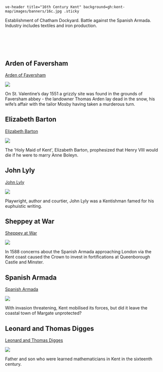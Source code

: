 `ve-header title="16th Century Kent" background=gh:kent-map/images/banners/16c.jpg .sticky`

Establishment of Chatham Dockyard. Battle against the Spanish Armada. Industry includes textiles and iron production.

# &nbsp; 
<param class="cards">

## Arden of Faversham

[Arden of Faversham](16c-arden-faversham)

![](https://raw.githubusercontent.com/kent-map/images/main/thumbnails/theatre_Arden_of_Faversham.jpg)

On St. Valentine’s day 1551 a grizzly site was found in the grounds of Faversham abbey - the landowner Thomas Arden lay dead in the snow, his wife’s affair with the tailor Mosby having taken a murderous turn.

## Elizabeth Barton

[Elizabeth Barton](16c-barton-biography)

![](https://raw.githubusercontent.com/kent-map/images/main/thumbnails/16c_Elizabeth_Barton.jpg)

The 'Holy Maid of Kent', Elizabeth Barton, prophesized that Henry VIII would die if he were to marry Anne Boleyn.

## John Lyly

[John Lyly](16c-lyly-biography)

![](https://raw.githubusercontent.com/kent-map/images/main/thumbnails/theatre_John_Lyly.jpg)

Playwright, author and courtier, John Lyly was a Kentishman famed for his euphuistic writing.

## Sheppey at War

[Sheppey at War](16c-sheppey-at-war)

![](https://raw.githubusercontent.com/kent-map/images/main/thumbnails/17c_Sheppey_at_War.jpg)

In 1588 concerns about the Spanish Armada approaching London via the Kent coast caused the Crown to invest in fortifications at Queenborough Castle and Minster.  

## Spanish Armada

[Spanish Armada](16c-spanish-armada)

![](https://raw.githubusercontent.com/kent-map/images/main/thumbnails/wartime_Spanish_Armada.jpg)

With invasion threatening, Kent mobilised its forces, but did it leave the coastal town of Margate unprotected?  

## Leonard and Thomas Digges

[Leonard and Thomas Digges](16c-digges-biography)

![](https://raw.githubusercontent.com/kent-map/images/main/thumbnails/16c_Leonard_and_Thomas_Digges.jpg)

Father and son who were learned mathematicians in Kent in the sixteenth century.



